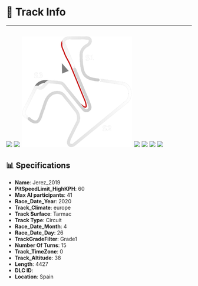 # 🏁 Track Info

---
![](image_1.jpg)
![](image_2.jpg)
![](image_3.jpg)
![](image_4.jpg)
![](image_5.jpg)
![](image_6.jpg)
![](image_7.jpg)
---

## 📊 Specifications

- **Name**: Jerez_2019
- **PitSpeedLimit_HighKPH**: 60
- **Max AI participants**: 41
- **Race_Date_Year**: 2020
- **Track_Climate**: europe
- **Track Surface**: Tarmac
- **Track Type**: Circuit
- **Race_Date_Month**: 4
- **Race_Date_Day**: 26
- **TrackGradeFilter**: Grade1
- **Number Of Turns**: 15
- **Track_TimeZone**: 0
- **Track_Altitude**: 38
- **Length**: 4427
- **DLC ID**: 
- **Location**: Spain
